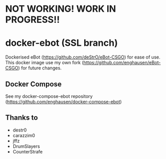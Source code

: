 NOT WORKING! WORK IN PROGRESS!!
=============
docker-ebot (SSL branch)
================
Dockerised eBot (https://github.com/deStrO/eBot-CSGO) for ease of use.  
This docker image use my own fork (https://github.com/enghausen/eBot-CSGO) for future changes.

Docker Compose
--------------
See my docker-compose-ebot repository (https://github.com/enghausen/docker-compose-ebot)

Thanks to
-------
* destr0
* carazzim0
* jffz
* DrumSlayers
* CounterStrafe
